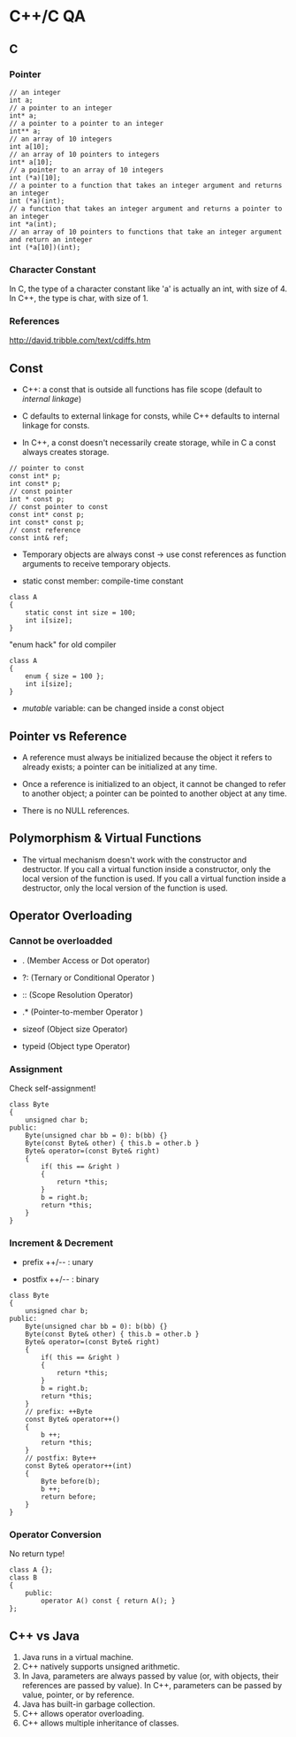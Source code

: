 # C++/C QA #

## C ##
### Pointer ###
```
// an integer
int a;
// a pointer to an integer
int* a;
// a pointer to a pointer to an integer
int** a;
// an array of 10 integers
int a[10];
// an array of 10 pointers to integers
int* a[10];
// a pointer to an array of 10 integers
int (*a)[10];
// a pointer to a function that takes an integer argument and returns an integer
int (*a)(int);
// a function that takes an integer argument and returns a pointer to an integer
int *a(int);
// an array of 10 pointers to functions that take an integer argument and return an integer
int (*a[10])(int);
```

### Character Constant ###
In C, the type of a character constant like 'a' is actually an int, with size of 4. In C++, the type is char, with size of 1. 

### References ###
http://david.tribble.com/text/cdiffs.htm

## Const ##
- C++: a const that is outside all functions has file scope (default to *internal linkage*)

- C defaults to external linkage for consts, while C++ defaults to internal linkage for consts.

- In C++, a const doesn't necessarily create storage, while in C a const always creates storage.

```
// pointer to const
const int* p;
int const* p;
// const pointer
int * const p;
// const pointer to const
const int* const p;
int const* const p;
// const reference
const int& ref;
```

- Temporary objects are always const -> use const references as function arguments to receive temporary objects.

- static const member: compile-time constant
```
class A
{
	static const int size = 100;
	int i[size];
}
```
"enum hack" for old compiler
```
class A
{
	enum { size = 100 };
	int i[size];
}
```

- _mutable_ variable: can be changed inside a const object

## Pointer vs Reference ##

- A reference must always be initialized because the object it refers to already exists; a pointer can be initialized at any time.

- Once a reference is initialized to an object, it cannot be changed to refer to another object; a pointer can be pointed to another object at any time.

- There is no NULL references.


## Polymorphism & Virtual Functions ##

- The virtual mechanism doesn't work with the constructor and destructor.
If you call a virtual function inside a constructor, only the local version of the function is used.
If you call a virtual function inside a destructor, only the local version of the function is used.


## Operator Overloading ##
### Cannot be overloadded ###
- . (Member Access or Dot operator)

- ?: (Ternary or Conditional Operator )

- :: (Scope Resolution Operator)

- .* (Pointer-to-member Operator )

- sizeof (Object size Operator)

- typeid (Object type Operator)

### Assignment ###
Check self-assignment!
```
class Byte
{
	unsigned char b;
public:
	Byte(unsigned char bb = 0): b(bb) {}
	Byte(const Byte& other) { this.b = other.b }
	Byte& operator=(const Byte& right)
	{
		if( this == &right )
		{
			return *this;
		}
		b = right.b;
		return *this;
	}
}
```

### Increment & Decrement ###
- prefix ++/-- : unary

- postfix ++/-- : binary
```
class Byte
{
	unsigned char b;
public:
	Byte(unsigned char bb = 0): b(bb) {}
	Byte(const Byte& other) { this.b = other.b }
	Byte& operator=(const Byte& right)
	{
		if( this == &right )
		{
			return *this;
		}
		b = right.b;
		return *this;
	}
	// prefix: ++Byte
	const Byte& operator++()
	{
		b ++;
		return *this;
	}
	// postfix: Byte++
	const Byte& operator++(int)
	{
		Byte before(b);
		b ++;
		return before;
	}
}
```

### Operator Conversion ###
No return type!
```
class A {};
class B
{
	public:
		operator A() const { return A(); }
};
```

## C++ vs Java ##
1. Java runs in a virtual machine.
2. C++ natively supports unsigned arithmetic.
3. In Java, parameters are always passed by value (or, with objects, their references are passed by value). In C++, parameters can be passed by value, pointer, or by reference.
4. Java has built-in garbage collection.
5. C++ allows operator overloading.
6. C++ allows multiple inheritance of classes.
